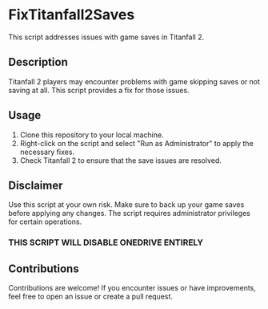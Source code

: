 # FixTitanfall2Saves

This script addresses issues with game saves in Titanfall 2.

## Description

Titanfall 2 players may encounter problems with game skipping saves or not saving at all. This script provides a fix for those issues.

## Usage

1. Clone this repository to your local machine.
2. Right-click on the script and select "Run as Administrator" to apply the necessary fixes.
3. Check Titanfall 2 to ensure that the save issues are resolved.

## Disclaimer

Use this script at your own risk. Make sure to back up your game saves before applying any changes. The script requires administrator privileges for certain operations.
### THIS SCRIPT WILL DISABLE ONEDRIVE ENTIRELY

## Contributions

Contributions are welcome! If you encounter issues or have improvements, feel free to open an issue or create a pull request.
